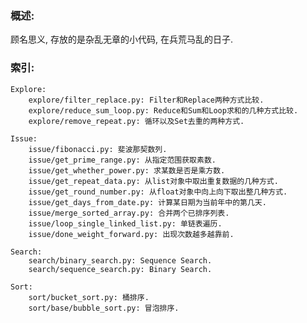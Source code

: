 ### 概述:
顾名思义, 存放的是杂乱无章的小代码, 在兵荒马乱的日子.

### 索引:
    Explore:
        explore/filter_replace.py: Filter和Replace两种方式比较.
        explore/reduce_sum_loop.py: Reduce和Sum和Loop求和的几种方式比较.
        explore/remove_repeat.py: 循环以及Set去重的两种方式.

    Issue:
        issue/fibonacci.py: 斐波那契数列.
        issue/get_prime_range.py: 从指定范围获取素数.
        issue/get_whether_power.py: 求某数是否是乘方数.
        issue/get_repeat_data.py: 从list对象中取出重复数据的几种方式.
        issue/get_round_number.py: 从float对象中向上向下取出整几种方式.
        issue/get_days_from_date.py: 计算某日期为当前年中的第几天.
        issue/merge_sorted_array.py: 合并两个已排序列表.
        issue/loop_single_linked_list.py: 单链表遍历.
        issue/done_weight_forward.py: 出现次数越多越靠前.

    Search:
        search/binary_search.py: Sequence Search.
        search/sequence_search.py: Binary Search.
        
    Sort:
        sort/bucket_sort.py: 桶排序.
        sort/base/bubble_sort.py: 冒泡排序.
